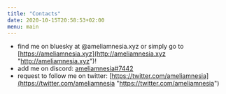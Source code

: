 ```yaml
---
title: "Contacts"
date: 2020-10-15T20:58:53+02:00
menu: main
---
```


* find me on bluesky at @ameliamnesia.xyz or simply go to [https://ameliamnesia.xyz](http://ameliamnesia.xyz "http://ameliamnesia.xyz")!
* add me on discord: [ameliamnesia#7442](http://discordapp.com/users/1036773832142364683) 
* request to follow me on twitter: [https://twitter.com/ameliamnesia](https://twitter.com/ameliamnesia "https://twitter.com/ameliamnesia")